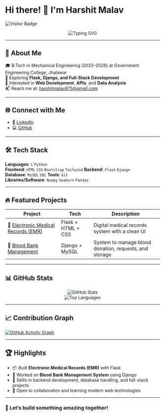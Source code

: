 # Hi there! 👋 I'm Harshit Malav
![Visitor Badge](https://komarev.com/ghpvc/?username=harsh-dhakr&label=Visitors&color=0e75b6&style=flat)

<p align="center">
  <img src="https://readme-typing-svg.herokuapp.com?font=Fira+Code&size=28&pause=1000&color=00F7FF&center=true&vCenter=true&width=700&lines=Hi+I'm+Harshit+Malav!;Full-Stack+Developer+%7C+CS+Student;Let’s+build+something+awesome+🚀" alt="Typing SVG" />
</p>

---

## 💫 About Me

🎓 B.Tech in Mechanical Engineering (2022–2026) at Government Engineering College, Jhalawar  
🌱 Exploring **Flask, Django, and Full-Stack Development**  
🧠 Interested in **Web Development**, **APIs**, and **Data Analysis**  
📬 Reach me at: [harshitmalav875@gmail.com](mailto:harshitmalav875@gmail.com)  

---

## 🌐 Connect with Me

- 💼 [LinkedIn](https://www.linkedin.com/in/harshit-malav-b06797325/)  
- 💻 [GitHub](https://github.com/harsh-dhakr)  

---

## 🛠️ Tech Stack

**Languages**: `C` `Python`  
**Frontend**: `HTML` `CSS` `Bootstrap` `Tailwind`
**Backend**: `Flask` `Django`  
**Database**: `MySQL` `SQL` 
**Tools**: `Git`   
**Libraries/Software**: `Numpy` `Seaborn`  `Pandas`  

---

## 🔥 Featured Projects

| Project | Tech | Description |
|--------|------|-------------|
| 🔗 [Electronic Medical Records (EMR)](https://github.com/harsh-dhakr/Electronic_Medical_Records-EMR-) | Flask + HTML + CSS | Digital medical records system with a clean UI |
| 🔗 [Blood Bank Management](https://github.com/harsh-dhakr/blood-bank-management-in-django) | Django + MySQL | System to manage blood donation, requests, and storage |

---

## 📊 GitHub Stats

<p align="center">
  <img src="https://github-readme-stats.vercel.app/api?username=harsh-dhakr&show_icons=true&theme=tokyonight" alt="GitHub Stats" />
  <br />
  <img src="https://github-readme-stats.vercel.app/api/top-langs/?username=harsh-dhakr&layout=compact&theme=tokyonight" alt="Top Languages" />
</p>

---

## 📈 Contribution Graph

[![GitHub Activity Graph](https://github-readme-activity-graph.vercel.app/graph?username=harsh-dhakr&theme=github-compact)](https://github.com/Ashutosh00710/github-readme-activity-graph)

---

## 🏆 Highlights

- 📦 Built **Electronic Medical Records (EMR)** with Flask  
- 💬 Worked on **Blood Bank Management System** using Django  
- 🌟 Skills in backend development, database handling, and full-stack projects  
- 🤝 Open to collaboration and learning modern web technologies  

---

### 🚀 Let’s build something amazing together!
